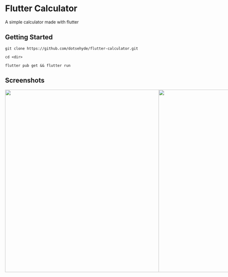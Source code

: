 # Flutter Calculator

A simple calculator made with flutter

## Getting Started

`git clone https://github.com/dotsehyde/flutter-calculator.git`

`cd <dir>`

`flutter pub get && flutter run`

## Screenshots

<div style="display:flex;">

<img src="./screenshots/1.png" height=600/>

<img src="./screenshots/2.png" height=600/>

<img src="./screenshots/3.png" height=600/>

</div>
